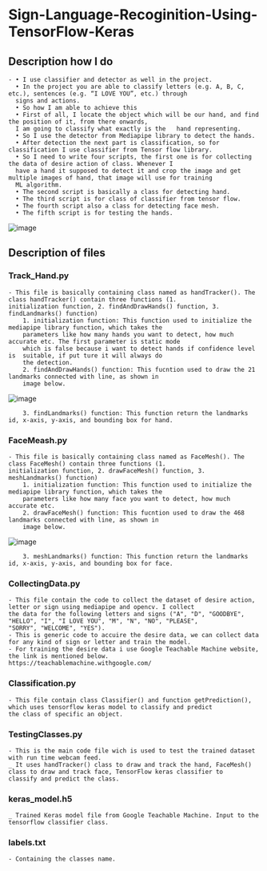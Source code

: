 # Sign-Language-Recoginition-Using-TensorFlow-Keras





## Description how I do
	- •	I use classifier and detector as well in the project.
	  •	In the project you are able to classify letters (e.g. A, B, C, etc.), sentences (e.g. “I LOVE YOU”, etc.) through 
	  signs and actions.
	  •	So how I am able to achieve this
	  •	First of all, I locate the object which will be our hand, and find the position of it, from there onwards,
	  I am going to classify what exactly is the   hand representing.
	  •	So I use the detector from Mediapipe library to detect the hands. 
	  •	After detection the next part is classification, so for classification I use classifier from Tensor flow library. 
	  •	So I need to write four scripts, the first one is for collecting the data of desire action of class. Whenever I 
	  have a hand it supposed to detect it and crop the image and get multiple images of hand, that image will use for training
	  ML algorithm. 
	  •	The second script is basically a class for detecting hand.
	  •	The third script is for class of classifier from tensor flow.
	  •	The fourth script also a class for detecting face mesh.
	  •	The fifth script is for testing the hands.

![image](https://user-images.githubusercontent.com/109298390/179020669-34df28af-e317-418c-8726-11581b321768.png)

## Description of files

### Track_Hand.py
	
	- This file is basically containing class named as handTracker(). The class handTracker() contain three functions (1. 
	initialization function, 2. findAndDrawHands() function, 3. findLandmarks() function)
		1. initialization function: This function used to initialize the mediapipe library function, which takes the 
		parameters like how many hands you want to detect, how much accurate etc. The first parameter is static mode 
		which is false because i want to detect hands if confidence level is  suitable, if put ture it will always do 
		the detection. 
		2. findAndDrawHands() function: This fucntion used to draw the 21 landmarks connected with line, as shown in 
		image below.
	
![image](https://user-images.githubusercontent.com/109298390/179025242-11785c82-15e1-48ad-8f26-dbc2b079ea4d.png)
		
		3. findLandmarks() function: This function return the landmarks id, x-axis, y-axis, and bounding box for hand.

### FaceMeash.py

	- This file is basically containing class named as FaceMesh(). The class FaceMesh() contain three functions (1. 
	initialization function, 2. drawFaceMesh() function, 3. meshLandmarks() function)
		1. initialization function: This function used to initialize the mediapipe library function, which takes the 
		parameters like how many face you want to detect, how much accurate etc. 
		2. drawFaceMesh() function: This fucntion used to draw the 468 landmarks connected with line, as shown in 
		image below.
		
![image](https://user-images.githubusercontent.com/109298390/179029128-f165bcdf-a68f-41d0-b6f2-57119ce62a38.png)

		3. meshLandmarks() function: This function return the landmarks id, x-axis, y-axis, and bounding box for face.

### CollectingData.py

	- This file contain the code to collect the dataset of desire action, letter or sign using mediapipe and opencv. I collect
	the data for the following letters and signs ("A", "D", "GOODBYE", "HELLO", "I", "I LOVE YOU", "M", "N", "NO", "PLEASE", 
	"SORRY", "WELCOME", "YES"). 
	- This is generic code to accuire the desire data, we can collect data for any kind of sign or letter and train the model.
	- For training the desire data i use Google Teachable Machine website, the link is mentioned below. 
	https://teachablemachine.withgoogle.com/ 

### Classification.py

	- This file contain class Classifier() and function getPrediction(), which uses tensorflow keras model to classify and predict 
	the class of specific an object.

### TestingClasses.py

	- This is the main code file wich is used to test the trained dataset with run time webcam feed. 
	_ It uses handTracker() class to draw and track the hand, FaceMesh() class to draw and track face, TensorFlow keras classifier to 
	classify and predict the class. 
	
### keras_model.h5

	_ Trained Keras model file from Google Teachable Machine. Input to the tensorflow classifier class.

### labels.txt

	- Containing the classes name.

	
